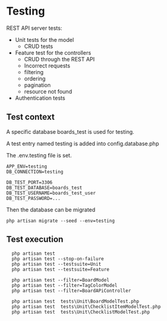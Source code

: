 # Testing

REST API server tests:

* Unit tests for the model
  * CRUD tests
* Feature test for the controllers
  *  CRUD through the REST API
  *  Incorrect requests
  *  filtering
  *  ordering
  *  pagination
  *  resource not found
* Authentication tests

## Test context

A specific database boards_test is used for testing.

A test entry named testing is added into config.database.php

The .env.testing file is set. 

    APP_ENV=testing
    DB_CONNECTION=testing

    DB_TEST_PORT=3306
    DB_TEST_DATABASE=boards_test
    DB_TEST_USERNAME=boards_test_user
    DB_TEST_PASSWORD=...


Then the database can be migrated

    php artisan migrate --seed --env=testing

## Test execution

```
  php artisan test
  php artisan test --stop-on-failure
  php artisan test --testsuite=Unit
  php artisan test --testsuite=Feature

  php artisan test --filter=BoardModel
  php artisan test --filter=TagColorModel
  php artisan test --filter=BoardAPiController

  php artisan test  tests\Unit\BoardModelTest.php
  php artisan test  tests\Unit\ChecklistItemModelTest.php
  php artisan test  tests\Unit\ChecklistModelTest.php

```